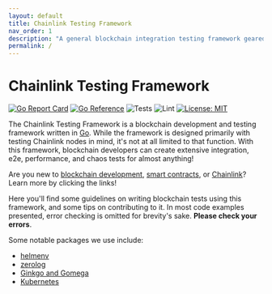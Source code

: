 ```yaml
---
layout: default
title: Chainlink Testing Framework
nav_order: 1
description: "A general blockchain integration testing framework geared towards Chainlink projects"
permalink: /
---
```


# Chainlink Testing Framework

[![Go Report Card](https://goreportcard.com/badge/github.com/smartcontractkit/chainlink-testing-framework)](https://goreportcard.com/report/github.com/smartcontractkit/chainlink-testing-framework)
[![Go Reference](https://pkg.go.dev/badge/github.com/smartcontractkit/chainlink-testing-framework.svg)](https://pkg.go.dev/github.com/smartcontractkit/chainlink-testing-framework)
![Tests](https://github.com/smartcontractkit/chainlink-testing-framework/actions/workflows/test.yaml/badge.svg)
![Lint](https://github.com/smartcontractkit/chainlink-testing-framework/actions/workflows/lint.yaml/badge.svg)
[![License: MIT](https://img.shields.io/badge/License-MIT-yellow.svg)](https://opensource.org/licenses/MIT)

The Chainlink Testing Framework is a blockchain development and testing framework written in [Go](https://go.dev/). While the framework is designed primarily with testing Chainlink nodes in mind, it's not at all limited to that function. With this framework, blockchain developers can create extensive integration, e2e, performance, and chaos tests for almost anything!

Are you new to [blockchain development](https://ethereum.org/en/developers/docs/), [smart contracts](https://docs.chain.link/docs/beginners-tutorial/), or [Chainlink](https://chain.link/)? Learn more by clicking the links!

Here you'll find some guidelines on writing blockchain tests using this framework, and some tips on contributing to it. In most code examples presented, error checking is omitted for brevity's sake. **Please check your errors**.

Some notable packages we use include:

* [helmenv](https://github.com/smartcontractkit/helmenv)
* [zerolog](https://github.com/rs/zerolog)
* [Ginkgo and Gomega](https://github.com/onsi/ginkgo)
* [Kubernetes](https://github.com/kubernetes/kubernetes)
